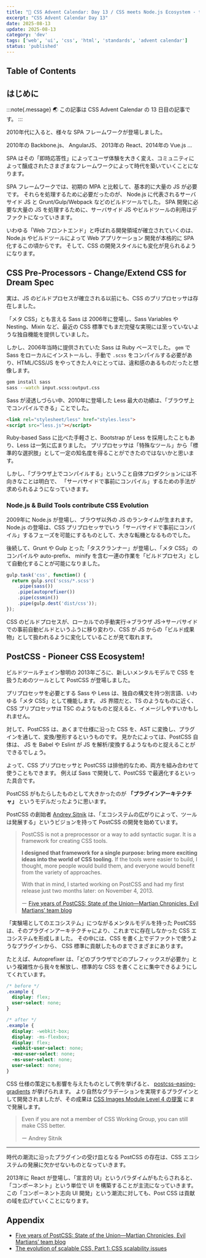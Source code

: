 ```yaml
---
title: "🎨 CSS Advent Calendar: Day 13 / CSS meets Node.js Ecosystem - the first shot"
excerpt: "CSS Advent Calendar Day 13"
date: 2025-08-13
update: 2025-08-13
category: 'dev'
tags: ['web', 'ui', 'css', 'html', 'standards', 'advent calendar']
status: 'published'
---
```


## Table of Contents

## はじめに

:::note{.message}
🌏 この記事は CSS Advent Calendar の 13 日目の記事です。
:::

2010年代に入ると、様々な SPA フレームワークが登場しました。

2010年の Backbone.js、 AngularJS、 2013年の React、2014年の Vue.js ...

SPA はその「即時応答性」によってユーザ体験を大きく変え、コミュニティによって醸成されたさまざまなフレームワークによって時代を築いていくことになります。

SPA フレームワークでは、初期の MPA と比較して、基本的に大量の JS が必要です。
それらを処理するために必要だったのが、 Node.js に代表されるサーバサイド JS と Grunt/Gulp/Webpack などのビルドツールでした。
SPA 開発に必要な大量の JS を処理するために、サーバサイド JS やビルドツールの利用はデファクトになっていきます。

いわゆる「Web フロントエンド」と呼ばれる開発領域が確立されていくのは、Node.js やビルドツールによって Web アプリケーション 開発が本格的に SPA 化するこの頃からです。
そして、CSS の開発スタイルにも変化が見られるようになります。

## CSS Pre-Processors - Change/Extend CSS for Dream Spec

実は、JS のビルドプロセスが確立される以前にも、CSS のプリプロセッサは存在しました。

「メタ CSS」とも言える Sass は 2006年に登場し、Sass Variables や Nesting、Mixin など、最近の CSS 標準でもまだ完璧な実現には至っていないような独自機能を提供していました。

しかし、2006年当時に提供されていた Sass は Ruby ベースでした。
`gem` で Sass をローカルにインストールし、手動で `.scss` をコンパイルする必要があり、HTML/CSS/JS をやってきた人々にとっては、違和感のあるものだったと想像します。

```bash
gem install sass
sass --watch input.scss:output.css
```

Sass が浸透しづらい中、2010年に登場した Less 最大の功績は、「ブラウザ上でコンパイルできる」ことでした。

```html
<link rel="stylesheet/less" href="styles.less">
<script src="less.js"></script>
```

Ruby-based Sass に比べた手軽さと、Bootstrap が Less を採用したこともあり、Less は一気に広まりました。
プリプロセッサは「特殊なツール」から「標準的な選択肢」として一定の知名度を得ることができたのではないかと思います。

しかし、「ブラウザ上でコンパイルする」ということ自体プロダクションには不向きなことは明白で、
「サーバサイドで事前にコンパイル」するための手法が求められるようになっていきます。

### Node.js & Build Tools contribute CSS Evolution

2009年に Node.js が登場し、ブラウザ以外の JS のランタイムが生まれます。
Node.js の登場は、CSS プリプロセッサでいう「サーバサイドで事前にコンパイル」するフェーズを可能にするものとして、大きな転機となるものでした。

後続して、Grunt や Gulp とった「タスクランナー」が登場し、「メタ CSS」 のコンパイルや auto-prefix、 minify を含む一連の作業を「ビルドプロセス」として自動化することが可能になりました。

```js
gulp.task('css', function() {
  return gulp.src('scss/*.scss')
    .pipe(sass())
    .pipe(autoprefixer())
    .pipe(cssmin())
    .pipe(gulp.dest('dist/css'));
});
```

CSS のビルドプロセスが、ローカルでの手動実行→ブラウザ JS→サーバサイドでの事前自動ビルドというふうに移り変わり、CSS が JS からの「ビルド成果物」として扱われるように変化していることが見て取れます。

## PostCSS - Pioneer CSS Ecosystem!

ビルドツールチェイン黎明の 2013年ごろに、新しいメンタルモデルで CSS を扱うためのツールとして PostCSS が登場しました。

プリプロセッサを必要とする Sass や Less は、独自の構文を持つ別言語、いわゆる「メタ CSS」として機能します。
JS 界隈だと、TS のようなものに近く、CSS プリプロセッサは TSC のようなものと捉えると、イメージしやすいかもしれません。

対して、PostCSS は、あくまで仕様に沿った CSS を、AST に変換し、プラグインを通して、変換/整形するというものです。
見かたによっては、PostCSS 自体は、 JS を Babel や Eslint が JS を解析/変換するようなものと捉えることができるでしょう。

よって、CSS プリプロセッサと PostCSS は排他的なため、両方を組み合わせて使うこともできます。
例えば Sass で開発して、PostCSS で最適化するといった具合です。

PostCSS がもたらしたものとして大きかったのが **「プラグインアーキテクチャ」** というモデルだったように思います。

PostCSS の創始者 [Andrey Sitnik](https://github.com/ai) は、「エコシステムの広がりによって、ツールは発展する」というビジョンを持って PostCSS の開発を始めています。

> PostCSS is not a preprocessor or a way to add syntactic sugar. It is a framework for creating CSS tools.
>
> **I designed that framework for a single purpose: bring more exciting ideas into the world of CSS tooling.** If the tools were easier to build, I thought, more people would build them, and everyone would benefit from the variety of approaches.
>
> With that in mind, I started working on PostCSS and had my first release just two months later: on November 4, 2013.
>
> ー [Five years of PostCSS: State of the Union—Martian Chronicles, Evil Martians’ team blog](https://evilmartians.com/chronicles/five-years-of-postcss-state-of-the-union)

「実験場としてのエコシステム」につながるメンタルモデルを持った PostCSS は、そのプラグインアーキテクチャにより、これまでに存在しなかった CSS エコシステムを形成しました。
その中には、CSS を書く上でデファクトで使うようなプラグインから、 CSS 標準に貢献したものまでさまざまにあります。

たとえば、Autoprefixer は、「どのブラウザでどのプレフィックスが必要か」という複雑性から我々を解放し、標準的な CSS を書くことに集中できるようにしてくれています。

```css
/* before */
.example {
  display: flex;
  user-select: none;
}

/* after */
.example {
  display: -webkit-box;
  display: -ms-flexbox;
  display: flex;
  -webkit-user-select: none;
  -moz-user-select: none;
  -ms-user-select: none;
  user-select: none;
}
```

CSS 仕様の策定にも影響を与えたものとして例を挙げると、 [postcss-easing-gradients](https://github.com/larsenwork/postcss-easing-gradients) が挙げられます。
より自然なグラデーションを実現するプラグインとして開発されましたが、その成果は [CSS Images Module Level 4 の提案](https://github.com/w3c/csswg-drafts/issues/1332) にまで発展します。

> Even if you are not a member of CSS Working Group, you can still make CSS better.
>
> ー Andrey Sitnik

---

時代の潮流に沿ったプラグインの受け皿となる PostCSS の存在は、CSS エコシステムの発展に欠かせないものとなっていきます。

2013年に React が登場し、「宣言的 UI」というパラダイムがもたらされると、「コンポーネント」という単位で UI を構築することが主流になっていきます。
この「コンポーネント志向 UI 開発」という潮流に対しても、Post CSS は貢献の域を広げていくことになります。

## Appendix

- [Five years of PostCSS: State of the Union—Martian Chronicles, Evil Martians’ team blog](https://evilmartians.com/chronicles/five-years-of-postcss-state-of-the-union)
- [The evolution of scalable CSS, Part 1: CSS scalability issues](https://andreipfeiffer.dev/blog/2022/scalable-css-evolution/part1-scalability-issues)
